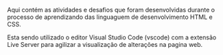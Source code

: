 Aqui contém as atividades e desafios que foram desenvolvidas durante o processo de aprendizando das linguaguem de desenvolvimento HTML e CSS.

Esta sendo utilizado o editor Visual Studio Code (vscode) com a extensão Live Server para agilizar a visualização de alterações na pagina web.
